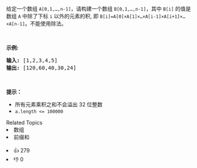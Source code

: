 <p>给定一个数组 <code>A[0,1,…,n-1]</code>，请构建一个数组 <code>B[0,1,…,n-1]</code>，其中&nbsp;<code>B[i]</code> 的值是数组 <code>A</code> 中除了下标 <code>i</code> 以外的元素的积, 即&nbsp;<code>B[i]=A[0]×A[1]×…×A[i-1]×A[i+1]×…×A[n-1]</code>。不能使用除法。</p>

<p>&nbsp;</p>

<p><strong>示例:</strong></p>

<pre>
<strong>输入:</strong> [1,2,3,4,5]
<strong>输出:</strong> [120,60,40,30,24]</pre>

<p>&nbsp;</p>

<p><strong>提示：</strong></p>

<ul> 
 <li>所有元素乘积之和不会溢出 32 位整数</li> 
 <li><code>a.length &lt;= 100000</code></li> 
</ul>

<div><div>Related Topics</div><div><li>数组</li><li>前缀和</li></div></div><br><div><li>👍 279</li><li>👎 0</li></div>